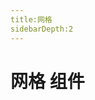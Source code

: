 ```yaml
---
title:网格
sidebarDepth:2
---
```


# 网格 组件
<ClientOnly>
<demo-grid-one></demo-grid-one>
<demo-grid-two></demo-grid-two>
</ClientOnly>
